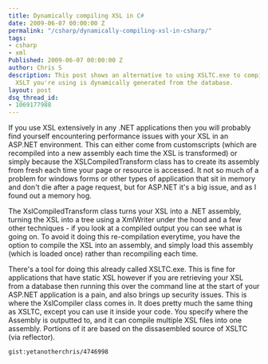 ```yaml
---
title: Dynamically compiling XSL in C#
date: 2009-06-07 00:00:00 Z
permalink: "/csharp/dynamically-compiling-xsl-in-csharp/"
tags:
- csharp
- xml
Published: 2009-06-07 00:00:00 Z
author: Chris S
description: This post shows an alternative to using XSLTC.exe to compile XSL, when the
  XSLT you're using is dynamically generated from the database.
layout: post
dsq_thread_id:
- 1069177988
---
```


If you use XSL extensively in any .NET applications then you will probably find yourself encountering performance issues with your XSL in an ASP.NET environment. This can either come from customscripts (which are recompiled into a new assembly each time the XSL is transformed) or simply because the XSLCompiledTransform class has to create its assembly from fresh each time your page or resource is accessed. It not so much of a problem for windows forms or other types of application that sit in memory and don't die after a page request, but for ASP.NET it's a big issue, and as I found out a memory hog.

<!--more-->

The XslCompiledTransform class turns your XSL into a .NET assembly, turning the XSL into a tree using a XmlWriter under the hood and a few other techniques - if you look at a compiled output you can see what is going on. To avoid it doing this re-compilation everytime, you have the option to compile the XSL into an assembly, and simply load this assembly (which is loaded once) rather than recompiling each time.

There's a tool for doing this already called XSLTC.exe. This is fine for applications that have static XSL however if you are retrieving your XSL from a database then running this over the command line at the start of your ASP.NET application is a pain, and also brings up security issues. This is where the XslCompiler class comes in. It does pretty much the same thing as XSLTC, except you can use it inside your code. You specify where the Assembly is outputted to, and it can compile multiple XSL files into one assembly. Portions of it are based on the dissasembled source of XSLTC (via reflector).

<!--more-->

  
`gist:yetanotherchris/4746998`
